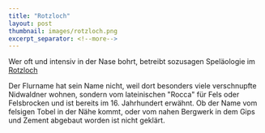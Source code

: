 ```yaml
---
title: "Rotzloch"
layout: post
thumbnail: images/rotzloch.png
excerpt_separator: <!--more-->
---
```


Wer oft und intensiv in der Nase bohrt, betreibt sozusagen Speläologie im [Rotzloch](https://s.geo.admin.ch/g5vgvljwducj)

Der Flurname hat sein Name nicht, weil dort besonders viele verschnupfte Nidwaldner wohnen, sondern vom lateinischen "Rocca" für Fels oder Felsbrocken und ist bereits im 16. Jahrhundert erwähnt. Ob der Name vom felsigen Tobel in der Nähe kommt, oder vom nahen Bergwerk in dem Gips und Zement abgebaut worden ist nicht geklärt. 

<!--more-->
